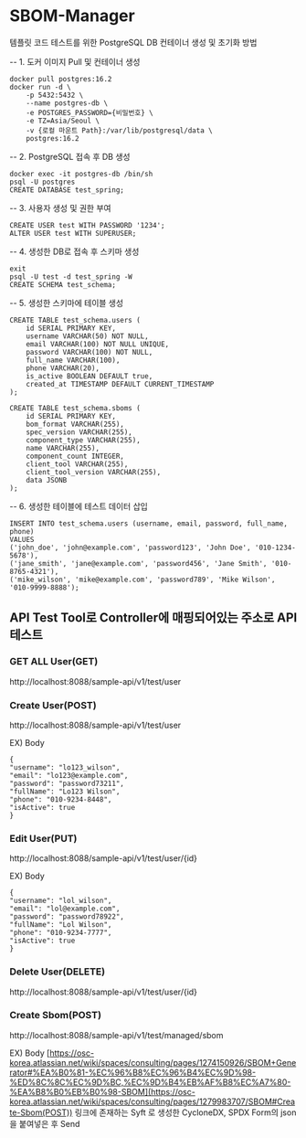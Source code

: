 # SBOM-Manager

템플릿 코드 테스트를 위한 PostgreSQL DB 컨테이너 생성 및 초기화 방법

-- 1. 도커 이미지 Pull 및 컨테이너 생성
```
docker pull postgres:16.2
docker run -d \
    -p 5432:5432 \
    --name postgres-db \
    -e POSTGRES_PASSWORD={비밀번호} \
    -e TZ=Asia/Seoul \
    -v {로컬 마운트 Path}:/var/lib/postgresql/data \
    postgres:16.2
```

-- 2. PostgreSQL 접속 후 DB 생성
```
docker exec -it postgres-db /bin/sh
psql -U postgres
CREATE DATABASE test_spring;
```

-- 3. 사용자 생성 및 권한 부여
```
CREATE USER test WITH PASSWORD '1234';
ALTER USER test WITH SUPERUSER;
```

-- 4. 생성한 DB로 접속 후 스키마 생성
```
exit
psql -U test -d test_spring -W
CREATE SCHEMA test_schema;
```

-- 5. 생성한 스키마에 테이블 생성
```
CREATE TABLE test_schema.users (
    id SERIAL PRIMARY KEY,
    username VARCHAR(50) NOT NULL,
    email VARCHAR(100) NOT NULL UNIQUE,
    password VARCHAR(100) NOT NULL,
    full_name VARCHAR(100),
    phone VARCHAR(20),
    is_active BOOLEAN DEFAULT true,
    created_at TIMESTAMP DEFAULT CURRENT_TIMESTAMP
);

CREATE TABLE test_schema.sboms (
    id SERIAL PRIMARY KEY,
    bom_format VARCHAR(255),
    spec_version VARCHAR(255),
    component_type VARCHAR(255),
    name VARCHAR(255),
    component_count INTEGER,
    client_tool VARCHAR(255),
    client_tool_version VARCHAR(255),
    data JSONB
);
```

-- 6. 생성한 테이블에 테스트 데이터 삽입
```
INSERT INTO test_schema.users (username, email, password, full_name, phone) 
VALUES 
('john_doe', 'john@example.com', 'password123', 'John Doe', '010-1234-5678'),
('jane_smith', 'jane@example.com', 'password456', 'Jane Smith', '010-8765-4321'),
('mike_wilson', 'mike@example.com', 'password789', 'Mike Wilson', '010-9999-8888');
```

## API Test Tool로 Controller에 매핑되어있는 주소로 API 테스트

### GET ALL User(GET)

http://localhost:8088/sample-api/v1/test/user

### Create User(POST)

http://localhost:8088/sample-api/v1/test/user

EX) Body
```
{
"username": "lo123_wilson",
"email": "lo123@example.com",
"password": "password73211",
"fullName": "Lo123 Wilson",
"phone": "010-9234-8448",
"isActive": true
}
```
### Edit User(PUT)

http://localhost:8088/sample-api/v1/test/user/{id}

EX) Body 
```
{
"username": "lol_wilson",
"email": "lol@example.com",
"password": "password78922",
"fullName": "Lol Wilson",
"phone": "010-9234-7777",
"isActive": true
}
```
### Delete User(DELETE)

http://localhost:8088/sample-api/v1/test/user/{id}

### Create Sbom(POST)

http://localhost:8088/sample-api/v1/test/managed/sbom

EX) Body
[https://osc-korea.atlassian.net/wiki/spaces/consulting/pages/1274150926/SBOM+Generator#%EA%B0%81-%EC%96%B8%EC%96%B4%EC%9D%98-%ED%8C%8C%EC%9D%BC,%EC%9D%B4%EB%AF%B8%EC%A7%80-%EA%B8%B0%EB%B0%98-SBOM](https://osc-korea.atlassian.net/wiki/spaces/consulting/pages/1279983707/SBOM#Create-Sbom(POST))
링크에 존재하는 Syft 로 생성한 CycloneDX, SPDX Form의 json을 붙여넣은 후 Send

